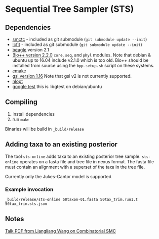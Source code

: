 Sequential Tree Sampler (STS)
=============================

## Dependencies

* [smctc][smctc] - included as git submodule (`git submodule update --init`)
* [lcfit][lcfit] - included as git submodule (`git submodule update --init`)
* [beagle][beagle] version 2.1
* [Bio++ version 2.2.0][bpp] `core`, `seq`, and `phyl` modules. Note that debian & ubuntu up to 16.04 include v2.1.0 which is too old. Bio++ should be installed from source using the `bpp-setup.sh` script on these systems.
* [cmake][cmake]
* [gsl version 1.16][gsl] Note that gsl v2 is not currently supported.
* [nlopt][nlopt]
* [google test][gtest] this is libgtest on debian/ubuntu

## Compiling

1. Install dependencies
2. run `make`

Binaries will be build in `_build/release`

## Adding taxa to an existing posterior

The tool `sts-online` adds taxa to an existing posterior tree sample.
`sts-online` operates on a fasta file and tree file in nexus format.
The fasta file must contain an alignment with a superset of the taxa in the tree file.

Currently only the Jukes-Cantor model is supported.

### Example invocation

    _build/release/sts-online 50taxon-01.fasta 50tax_trim.run1.t 50tax_trim.sts.json



Notes
-----
[Talk PDF from Liangliang Wang on Combinatorial SMC][csmc]



[smctc]: http://www2.warwick.ac.uk/fac/sci/statistics/staff/academic-research/johansen/smctc/
[lcfit]: http://github.com/matsengrp/lcfit/
[beagle]: https://code.google.com/p/beagle-lib/
[bpp]: http://biopp.univ-montp2.fr/
[csmc]: http://www2.warwick.ac.uk/fac/sci/statistics/crism/workshops/sequentialmontecarlo/programme/smc2012_lwpdf.pdf
[cmake]: http://www.cmake.org/
[gsl]: https://www.gnu.org/software/gsl/
[nlopt]: http://ab-initio.mit.edu/wiki/index.php/NLopt
[gtest]: https://github.com/google/googletest

